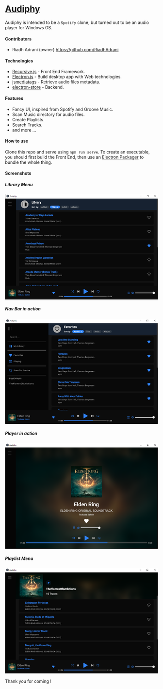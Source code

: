 # [Audiphy](https://riadhadrani.github.io/audiphy/)

Audiphy is intended to be a `Spotify` clone, but turned out to be an audio player for Windows OS.

#### Contributors

-   Riadh Adrani (owner) <https://github.com/RiadhAdrani>

#### Technologies

-   [Recursive.js](https://github.com/RiadhAdrani/recursive) - Front End Framework.
-   [Electron.js](https://github.com/electron/electron) - Build desktop app with Web technologies.
-   [jsmediatags](https://github.com/aadsm/jsmediatags) - Retrieve audio files metadata.
-   [electron-store](https://github.com/sindresorhus/electron-store) - Backend.

#### Features

-   Fancy UI, inspired from Spotify and Groove Music.
-   Scan Music directory for audio files.
-   Create Playlists.
-   Search Tracks.
-   and more ...

#### How to use

Clone this repo and serve using `npm run serve`. To create an executable, you should first build the Front End, then use an [Electron Packager](https://www.electronjs.org/docs/latest/tutorial/application-distribution) to bundle the whole thing.

#### Screenshots

##### Library Menu

<img src="./ss/library.png">

##### Nav Bar in action

<img src="./ss/navbar.png">

##### Player in action

<img src="./ss/player.png">

##### Playlist Menu

<img src="./ss/playlist.png">

Thank you for coming !
